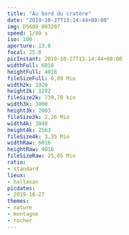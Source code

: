 ```yaml
---
title: "Au bord du cratère"
date: "2019-10-27T13:14:44+08:00"
img: D5600_003207
speed: 1/80 s
iso: 100
aperture: 13.0
focal: 25.0
picInstant: 2019-10-27T13:14:44+08:00
widthFull: 6016
heightFull: 4016
fileSizeFull: 6,89 Mio
width2k: 1920
height2k: 1282
fileSize2k: 739,78 kio
width3k: 3000
height3k: 2003
fileSize3k: 2,26 Mio
width4k: 3840
height4k: 2563
fileSize4k: 3,35 Mio
widthRaw: 6016
heightRaw: 4016
fileSizeRaw: 25,65 Mio
ratio:
- standard
lieux:
- hallasan
picdates:
- 2019-10-27
themes:
- nature
- montagne
- rocher
---
```


